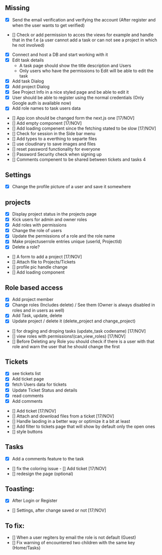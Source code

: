 
## Missing
- [x] Send the email verification and verifying the account (After register and when the user wants to get verified)
- [] Check or add permission to acces the views for example and handle that in the f.e (a user cannot add a task or can not see a project in which he not involved)
- [x] Connect and host a DB and start working with it
- [x] Edit task details
    * A task page should show the title description and Users
    * Only users who have the permissions to Edit will be able to edit the task
- [x] Add task Dialog
- [x] Add project Dialog
- [x] See Project Info in a nice styled page and be able to edit it
- [x] User should be able to register using the normal credentials (Only Google auth is available now)
- [x] Add role names to task users data 
- [] App icon should be changed form the next.js one [17/NOV]
- [] Add empty component [17/NOV]
- [] Add loading compenent since the fetching stated to be slow [17/NOV]
- [] Check for session in the Side bar menu 
- [] Add types to a everthing to separte files
- [] use cloudinary to save images and files
- [] reset password functionality for everyone
- [] Password Security check when signing up
- [] Comments compenent to be shared between tickets and tasks 4

## Settings
- [x] Change the profile picture of a user and save it somewhere

## projects
- [x] Display project status in the projects page
- [x] Kick users for admin and owner roles
- [x] Add roles with permissions
- [x] Change the role of users
- [x] Update the permissions of a role and the role name
- [x] Make projectuserrole entries unique (userId, ProjectId)
- [x] Delete a role?
- [] A form to add a project [17/NOV]
- [] Attach file to Projects/Tickets
- [] profile pic handle change
- [] Add loading component


## Role based access
- [x] Add project member
- [x] Change roles (Includes delete) / See them (Owner is always disabled in roles and in users as well)
- [x] Add Task, update, delete
- [x] Update project / delete it (delete_project and change_project)
- [] for draging and droping tasks (update_task codename) [17/NOV]
- [] view roles with permissions!(can_view_roles) [17/NOV]
- [] Before Deleting any Role you should check if there is a user with that role and warn the user that he should change the first 

## Tickets
- [X] see tickets list
- [x] Add ticket page
- [x] fetch Users data for tickets
- [x] Update Ticket Status and details
- [x] read comments
- [x] Add comments
- [] Add ticket [17/NOV]
- [] Attach and download files from a ticket  [17/NOV]
- [] Handle laoding in a better way or optimize it a bit at least
- [] Add filter to tickets page that will show by default only the open ones
- [] style buttons

## Tasks
- [x] Add a comments feature to the task
- [] fix the coloring issue - [] Add ticket [17/NOV]
- [] redesign the page (optional)


## Toasting:
- [x] After Login or Register
- [] Settings, after change saved or not [17/NOV]

## To fix:
- [] When a user regiters by email the role is not default (Guest)
- [] Fix warning of encountered two children with the same key (Home/Tasks)

